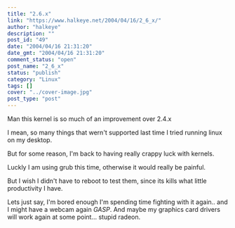 ```yaml
---
title: "2.6.x"
link: "https://www.halkeye.net/2004/04/16/2_6_x/"
author: "halkeye"
description: ""
post_id: "49"
date: "2004/04/16 21:31:20"
date_gmt: "2004/04/16 21:31:20"
comment_status: "open"
post_name: "2_6_x"
status: "publish"
category: "Linux"
tags: []
cover: "../cover-image.jpg"
post_type: "post"
---
```


Man this kernel is so much of an improvement over 2.4.x  

I mean, so many things that wern't supported last time I tried running linux on my desktop.

But for some reason, I'm back to having really crappy luck with kernels.  

Luckly I am using grub this time, otherwise it would really be painful.  

But I wish I didn't have to reboot to test them, since its kills what little productivity I have.

Lets just say, I'm bored enough I'm spending time fighting with it again.. and I might have a webcam again *GASP*. And maybe my graphics card drivers will work again at some point... stupid radeon.